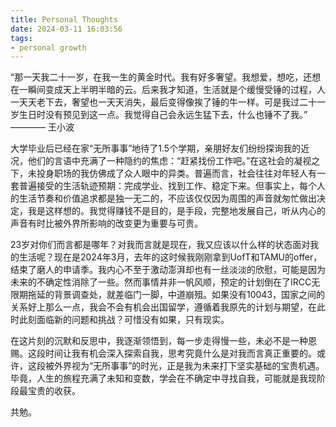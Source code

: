 ```yaml
---
title: Personal Thoughts
date: 2024-03-11 16:03:56
tags:
- personal growth
---
```


 “那一天我二十一岁，在我一生的黄金时代。我有好多奢望。我想爱，想吃，还想在一瞬间变成天上半明半暗的云。后来我才知道，生活就是个缓慢受锤的过程，人一天天老下去，奢望也一天天消失，最后变得像挨了锤的牛一样。可是我过二十一岁生日时没有预见到这一点。我觉得自己会永远生猛下去，什么也锤不了我。” ———— 王小波

大学毕业后已经在家“无所事事”地待了1.5个学期，亲朋好友们纷纷探询我的近况，他们的言语中充满了一种隐约的焦虑：“赶紧找份工作吧。”在这社会的凝视之下，未投身职场的我仿佛成了众人眼中的异类。普遍而言，社会往往对年轻人有一套普遍接受的生活轨迹预期：完成学业、找到工作、稳定下来。但事实上，每个人的生活节奏和价值追求都是独一无二的，不应该仅仅因为周围的声音就匆忙做出决定，我是这样想的。我觉得赚钱不是目的，是手段，完整地发展自己，听从内心的声音有时比被外界所影响的改变更为重要与可贵。

23岁对你们而言都是哪年？对我而言就是现在，我又应该以什么样的状态面对我的生活呢？现在是2024年3月，去年的这时候我刚刚拿到UofT和TAMU的offer，结束了磨人的申请季。我内心不至于激动澎湃却也有一丝淡淡的欣慰，可能是因为未来的不确定性消除了一些。然而事情并非一帆风顺，预定的计划倒在了IRCC无限期拖延的背景调查处，就差临门一脚，中道崩殂。如果没有10043，国家之间的关系好上那么一点，我会不会有机会出国留学，遵循着我原先的计划与期望，在此时此刻面临新的问题和挑战？可惜没有如果，只有现实。

在这片刻的沉默和反思中，我逐渐领悟到，每一步走得慢一些，未必不是一种恩赐。这段时间让我有机会深入探索自我，思考究竟什么是对我而言真正重要的。或许，这段被外界视为“无所事事”的时光，正是我为未来打下坚实基础的宝贵机遇。毕竟，人生的旅程充满了未知和变数，学会在不确定中寻找自我，可能就是我现阶段最宝贵的收获。


共勉。